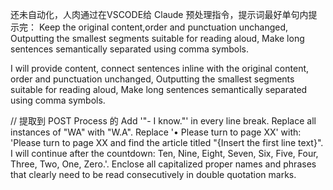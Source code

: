 还未自动化，人肉通过在VSCODE给 Claude 预处理指令，提示词最好单句内提示完：
Keep the original content,order and punctuation unchanged, Outputting the smallest segments suitable for reading aloud, Make long sentences semantically separated using comma symbols.



I will provide content, connect sentences inline with the original content, order and punctuation unchanged, Outputting the smallest segments suitable for reading aloud, Make long sentences semantically separated using comma symbols.



// 提取到 POST Process 的
Add '"- I know."' in every line break.
Replace all instances of "WA" with "W.A".
Replace '• Please turn to page XX' with: 'Please turn to page XX and find the article titled "{Insert the first line text}". I will continue after the countdown: Ten, Nine, Eight, Seven, Six, Five, Four, Three, Two, One, Zero.'.
Enclose all capitalized proper names and phrases that clearly need to be read consecutively in double quotation marks.